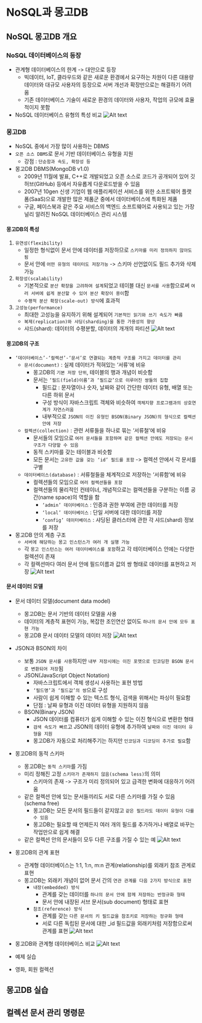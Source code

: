 # NoSQL과 몽고DB
## NoSQL 몽고DB 개요
### NoSQL 데이터베이스의 등장
- 관계형 데이터베이스의 한계 -> 대안으로 등장
    - 빅데이터, IoT, 클라우드와 같은 새로운 환경에서 요구하는 차원이 다른 대용량 데이터와 대규모 사용자의 등장으로 서버 개선과 확장만으로는 해결하기 어려움
    - 기존 데이터베이스 기술이 새로운 환경의 데이터와 사용자, 작업의 규모에 효율적이지 못함
- NoSQL 데이터베이스 유형의 특성 비교
    ![Alt text](image-237.png)
### 몽고DB
- NoSQL 중에서 가장 많이 사용하는 DBMS
- `오픈 소스 DBMS`로 문서 기반 데이터베이스 유형을 지원
    - 강점 : `단순함과 속도, 확장성 등`
- 몽고DB DBMS(MongoDB v1.0)
    - 2009년 11월에 발표, C++로 개발되었고 오픈 소스로 코드가 공개되어 있어 깃허브(GitHub) 등에서 자유롭게 다운로드받을 수 있음
    - 2007년 10gen 신생 기업이 웹 애플리케이션 서비스를 위한 소프트웨어 플랫폼(SaaS)으로 개발한 많은 제품군 중에서 데이터베이스에 특화된 제품
    - 구글, 페이스북과 같은 주요 서비스의 백엔드 소프트웨어로 사용되고 있는 가장 널리 알려진 NoSQL 데이터베이스 관리 시스템
#### 몽고DB의 특성
1. `유연성(flexibility)`
    - 일정한 형식없이 문서 안에 데이터를 저장하므로 `스키마를 미리 정의하지 않아도 됨`
    - 문서 안에 `어떤 유형의 데이터도 저장가능` -> 스키마 선언없이도 필드 추가와 삭제 가능
2. `확장성(scalability)`
    - 기본적으로 `분산 확장을 고려하여 설계`되었고 테이블 대신 `문서를 사용`함으로써 `여러 서버에 쉽게 분산할 수 있어 분산 확장이 용이`함
    - `수평적 분산 확장(scale-out) 방식`에 효과적
3. `고성능(performance)`
    - 최대한 고성능을 유지하기 위해 설계되어 `기본적인 읽기와 쓰기 속도가 빠름`
    - `복제(replication)와 샤딩(sharding)을 통한 가용성의 향상`
    - 샤드(shard): 데이터의 수평분할, 데이터의 개개의 파티션
![Alt text](image-238.png)
#### 몽고DB의 구조
- `‘데이터베이스’-‘컬렉션’-‘문서’로 연결되는 계층적 구조를 가지고 데이터를 관리`
    - `문서(document)` : 실제 데이터가 적혀있는 ‘서류’에 비유
        - 몽고DB의 `기본 저장 단위`, 테이블의 행과 개념이 비슷함
        - 문서는 `‘필드(field)이름’과 ‘필드값’으로 이루어진 쌍들의 집합`
            - 필드값 : 문자열이나 숫자, 날짜와 같이 간단한 데이터 유형, 배열 또는 다른 하위 문서
            - 구성 방식이 자바스크립트 객체와 비슷하여 `객체지향 프로그램과의 상호연계가 자연스러움`
            - 내부적으로 `JSON의 이진 유형인 BSON(Binary JSON)의 형식으로 컬렉션 안에 저장`
    - `컬렉션(collection)` : 관련 서류들을 하나로 묶는 ‘서류철’에 비유
        - 문서들의 모임으로 `여러 문서들을 포함하며 같은 컬렉션 안에도 저장되는 문서 구조가 다양할 수 있음`
        - 동적 스키마를 갖는 테이블과 비슷함
        - 모든 문서는 `고유한 값을 갖는 ‘id’ 필드를 포함` -> 컬렉션 안에서 각 문서를 구별
    - `데이터베이스(database)` : 서류철들을 체계적으로 저장하는 ‘서류함’에 비유
        - 컬렉션들의 모임으로 `여러 컬렉션들을 포함`
        - 컬렉션들의 물리적인 컨테이너, 개념적으로는 컬렉션들을 구분하는 이름 공간(name space)의 역할을 함
            - `‘admin’ 데이터베이스` : 인증과 권한 부여에 관한 데이터를 저장
            - `‘local’ 데이터베이스` : 단일 서버에 대한 데이터를 저장
            - `‘config’ 데이터베이스` : 샤딩된 클러스터에 관한 각 샤드(shard) 정보를 저장
- 몽고DB 안의 계층 구조
    - `서버에 해당하는 몽고 인스턴스가 여러 개 실행 가능`
    - 각 `몽고 인스턴스는 여러 데이터베이스를 포함`하고 각 테이터베이스 안에는 다양한 컬렉션이 존재
    - 각 컬렉션마다 여러 문서 안에 필드이름과 값의 쌍 형태로 데이터를 표현하고 저장
    ![Alt text](image-239.png)
#### 문서 데이터 모델
- 문서 데이터 모델(document data model)
    - 몽고DB는 문서 기반의 데이터 모델을 사용
    - 데이터의 계층적 표현이 가능, 복잡한 조인연산 없이도 `하나의 문서 안에 모두 표현 가능`
    - 몽고DB 문서 데이터 모델의 데이터 저장
        ![Alt text](image-240.png)
- JSON과 BSON의 차이
    - 보통 `JSON 문서를 사용`하지만 `내부 저장시에는 이진 포맷으로 인코딩한 BSON 문서로 변환되어 저장`됨
    - JSON(JavaScript Object Notation)
        - 자바스크립트에서 객체 생성시 사용하는 표현 방법
        - `‘필드명’과 ‘필드값’의 쌍`으로 구성
        - 사람이 쉽게 이해할 수 있는 텍스트 형식, 검색을 위해서는 파싱이 필요함
        - 단점 : 날짜 유형과 이진 데이터 유형을 지원하지 않음
    - BSON(Binary JSON)
        - JSON 데이터를 컴퓨터가 쉽게 이해할 수 있는 이진 형식으로 변환한 형태
        - `검색 속도가 빠르`고 JSON의 데이터 유형에 추가하여 `날짜와 이진 데이터 유형을 지원`
        - 몽고DB가 자동으로 처리해주기는 하지만 `인코딩과 디코딩이 추가로 필요`함
- 몽고DB의 동적 스키마
    - 몽고DB는 `동적 스키마`를 가짐
    - 미리 정해진 고정 `스키마가 존재하지 않음(schema less)`의 의미
        - 스키마의 존재 -> 구조가 미리 정의되어 있고 급격한 변화에 대응하기 어려움
    - 같은 컬렉션 안에 있는 문서들끼리도 서로 다른 스키마를 가질 수 있음(schema free)
        - 몽고DB는 모든 문서의 필드들이 같지않고 `같은 필드라도 데이터 유형이 다를 수 있음`
        - 몽고DB는 필요할 때 언제든지 여러 개의 필드를 추가하거나 배열로 바꾸는 작업만으로 쉽게 해결
    - 같은 컬렉션 안의 문서들이 모두 다른 구조를 가질 수 있는 예
        ![Alt text](image-241.png)
- 몽고DB의 관계 표현
    - 관계형 데이터베이스는 1:1, 1:n, m:n 관계(relationship)를 외래키 참조 관계로 표현
    - 몽고DB는 외래키 개념이 없어 문서 간의 `연관 관계를 다음 2가지 방식으로 표현`
        - `내장(embedded) 방식`
            - 관계를 갖는 데이터를 `하나의 문서 안에 함께 저장하는 반정규화 형태`
            - 문서 안에 내장된 서브 문서(sub document) 형태로 표현
        - `참조(reference) 방식`
            - 관계를 갖는 `다른 문서의 키 필드값을 참조키로 저장하는 정규화 형태`
            - 서로 다른 독립된 문서에 대한 _id 필드값을 외래키처럼 저장함으로써 관계를 표현
            ![Alt text](image-242.png)
- 몽고DB와 관계형 데이터베이스 비교
    ![Alt text](image-243.png)
- 예제 실습

- 영화, 회원 컬렉션 
## 몽고DB 실습
## 컬렉션 문서 관리 명령문
